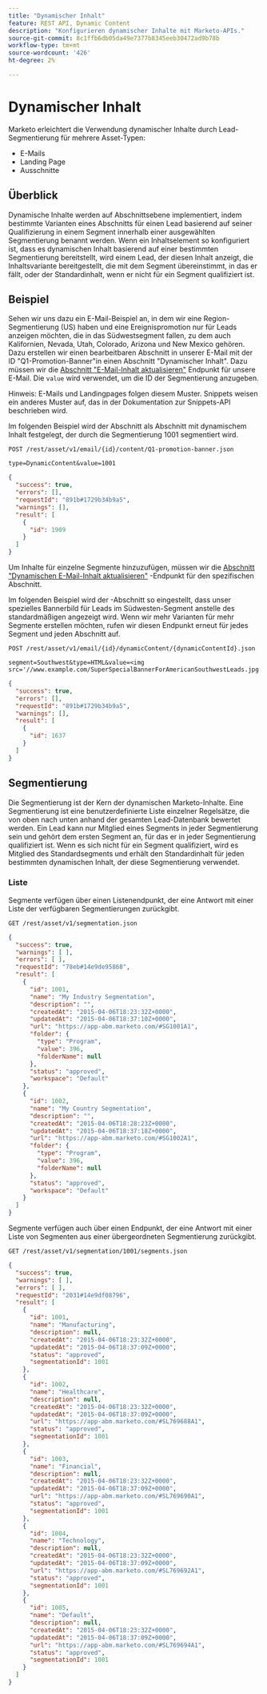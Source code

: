 ```yaml
---
title: "Dynamischer Inhalt"
feature: REST API, Dynamic Content
description: "Konfigurieren dynamischer Inhalte mit Marketo-APIs."
source-git-commit: 8c1ffb6db05da49e7377b8345eeb30472ad9b78b
workflow-type: tm+mt
source-wordcount: '426'
ht-degree: 2%

---
```



# Dynamischer Inhalt

Marketo erleichtert die Verwendung dynamischer Inhalte durch Lead-Segmentierung für mehrere Asset-Typen:

- E-Mails
- Landing Page
- Ausschnitte

## Überblick

Dynamische Inhalte werden auf Abschnittsebene implementiert, indem bestimmte Varianten eines Abschnitts für einen Lead basierend auf seiner Qualifizierung in einem Segment innerhalb einer ausgewählten Segmentierung benannt werden. Wenn ein Inhaltselement so konfiguriert ist, dass es dynamischen Inhalt basierend auf einer bestimmten Segmentierung bereitstellt, wird einem Lead, der diesen Inhalt anzeigt, die Inhaltsvariante bereitgestellt, die mit dem Segment übereinstimmt, in das er fällt, oder der Standardinhalt, wenn er nicht für ein Segment qualifiziert ist.

## Beispiel

Sehen wir uns dazu ein E-Mail-Beispiel an, in dem wir eine Region-Segmentierung (US) haben und eine Ereignispromotion nur für Leads anzeigen möchten, die in das Südwestsegment fallen, zu dem auch Kalifornien, Nevada, Utah, Colorado, Arizona und New Mexico gehören. Dazu erstellen wir einen bearbeitbaren Abschnitt in unserer E-Mail mit der ID &quot;Q1-Promotion-Banner&quot;in einen Abschnitt &quot;Dynamischer Inhalt&quot;. Dazu müssen wir die [Abschnitt &quot;E-Mail-Inhalt aktualisieren&quot;](https://developer.adobe.com/marketo-apis/api/asset/#tag/Emails/operation/updateEmailComponentContentUsingPOST) Endpunkt für unsere E-Mail. Die `value` wird verwendet, um die ID der Segmentierung anzugeben.

Hinweis: E-Mails und Landingpages folgen diesem Muster. Snippets weisen ein anderes Muster auf, das in der Dokumentation zur Snippets-API beschrieben wird.

Im folgenden Beispiel wird der Abschnitt als Abschnitt mit dynamischem Inhalt festgelegt, der durch die Segmentierung 1001 segmentiert wird.

```
POST /rest/asset/v1/email/{id}/content/Q1-promotion-banner.json
```

```
type=DynamicContent&value=1001
```

```json
{
  "success": true,
  "errors": [],
  "requestId": "891b#1729b34b9a5",
  "warnings": [],
  "result": [
    {
      "id": 1909
    }
  ]
}
```

Um Inhalte für einzelne Segmente hinzuzufügen, müssen wir die [Abschnitt &quot;Dynamischen E-Mail-Inhalt aktualisieren&quot;](https://developer.adobe.com/marketo-apis/api/asset/#tag/Emails/operation/updateEmailDynamicContentUsingPOST) -Endpunkt für den spezifischen Abschnitt.

Im folgenden Beispiel wird der -Abschnitt so eingestellt, dass unser spezielles Bannerbild für Leads im Südwesten-Segment anstelle des standardmäßigen angezeigt wird. Wenn wir mehr Varianten für mehr Segmente erstellen möchten, rufen wir diesen Endpunkt erneut für jedes Segment und jeden Abschnitt auf.

```
POST /rest/asset/v1/email/{id}/dynamicContent/{dynamicContentId}.json
```

```
segment=Southwest&type=HTML&value=<img src='//www.example.com/SuperSpecialBannerForAmericanSouthwestLeads.jpg'/>
```

```json
{
  "success": true,
  "errors": [],
  "requestId": "891b#1729b34b9a5",
  "warnings": [],
  "result": [
    {
      "id": 1637
    }
  ]
}
```

## Segmentierung

Die Segmentierung ist der Kern der dynamischen Marketo-Inhalte. Eine Segmentierung ist eine benutzerdefinierte Liste einzelner Regelsätze, die von oben nach unten anhand der gesamten Lead-Datenbank bewertet werden. Ein Lead kann nur Mitglied eines Segments in jeder Segmentierung sein und gehört dem ersten Segment an, für das er in jeder Segmentierung qualifiziert ist. Wenn es sich nicht für ein Segment qualifiziert, wird es Mitglied des Standardsegments und erhält den Standardinhalt für jeden bestimmten dynamischen Inhalt, der diese Segmentierung verwendet.

### Liste

Segmente verfügen über einen Listenendpunkt, der eine Antwort mit einer Liste der verfügbaren Segmentierungen zurückgibt.

```
GET /rest/asset/v1/segmentation.json
```

```json
{
  "success": true,
  "warnings": [ ],
  "errors": [ ],
  "requestId": "78eb#14e9de95868",
  "result": [
    {
      "id": 1001,
      "name": "My Industry Segmentation",
      "description": "",
      "createdAt": "2015-04-06T18:23:32Z+0000",
      "updatedAt": "2015-04-06T18:37:10Z+0000",
      "url": "https://app-abm.marketo.com/#SG1001A1",
      "folder": {
        "type": "Program",
        "value": 396,
        "folderName": null
      },
      "status": "approved",
      "workspace": "Default"
    },
    {
      "id": 1002,
      "name": "My Country Segmentation",
      "description": "",
      "createdAt": "2015-04-06T18:28:23Z+0000",
      "updatedAt": "2015-04-06T18:37:18Z+0000",
      "url": "https://app-abm.marketo.com/#SG1002A1",
      "folder": {
        "type": "Program",
        "value": 396,
        "folderName": null
      },
      "status": "approved",
      "workspace": "Default"
    }
  ]
}
```

Segmente verfügen auch über einen Endpunkt, der eine Antwort mit einer Liste von Segmenten aus einer übergeordneten Segmentierung zurückgibt.

```
GET /rest/asset/v1/segmentation/1001/segments.json
```

```json
{
  "success": true,
  "warnings": [ ],
  "errors": [ ],
  "requestId": "2031#14e9df08796",
  "result": [
    {
      "id": 1001,
      "name": "Manufacturing",
      "description": null,
      "createdAt": "2015-04-06T18:23:32Z+0000",
      "updatedAt": "2015-04-06T18:37:09Z+0000",
      "status": "approved",
      "segmentationId": 1001
    },
    {
      "id": 1002,
      "name": "Healthcare",
      "description": null,
      "createdAt": "2015-04-06T18:23:32Z+0000",
      "updatedAt": "2015-04-06T18:37:09Z+0000",
      "url": "https://app-abm.marketo.com/#SL769688A1",
      "status": "approved",
      "segmentationId": 1001
    },
    {
      "id": 1003,
      "name": "Financial",
      "description": null,
      "createdAt": "2015-04-06T18:23:32Z+0000",
      "updatedAt": "2015-04-06T18:37:09Z+0000",
      "url": "https://app-abm.marketo.com/#SL769690A1",
      "status": "approved",
      "segmentationId": 1001
    },
    {
      "id": 1004,
      "name": "Technology",
      "description": null,
      "createdAt": "2015-04-06T18:23:32Z+0000",
      "updatedAt": "2015-04-06T18:37:09Z+0000",
      "url": "https://app-abm.marketo.com/#SL769692A1",
      "status": "approved",
      "segmentationId": 1001
    },
    {
      "id": 1005,
      "name": "Default",
      "description": null,
      "createdAt": "2015-04-06T18:23:32Z+0000",
      "updatedAt": "2015-04-06T18:37:09Z+0000",
      "url": "https://app-abm.marketo.com/#SL769694A1",
      "status": "approved",
      "segmentationId": 1001
    }
  ]
}
```
